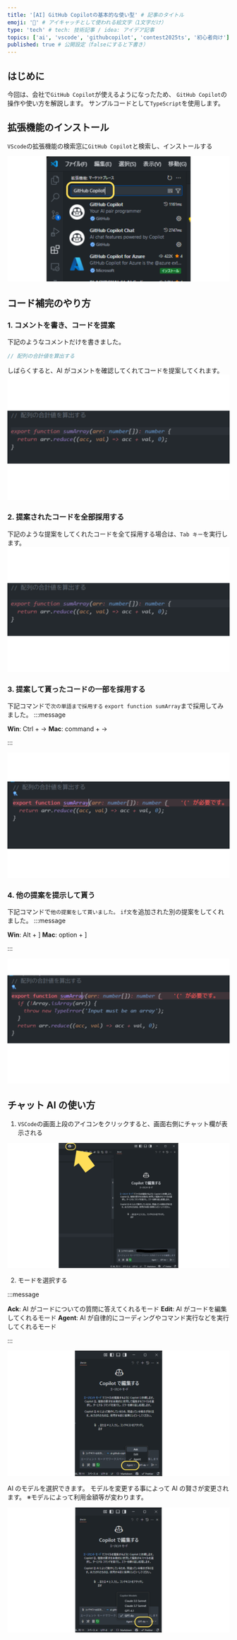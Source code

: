 ```yaml
---
title: '[AI] GitHub Copilotの基本的な使い型' # 記事のタイトル
emoji: '🧠' # アイキャッチとして使われる絵文字（1文字だけ）
type: 'tech' # tech: 技術記事 / idea: アイデア記事
topics: ['ai', 'vscode', 'githubcopilot', 'contest2025ts', '初心者向け'] # タグ。["markdown", "rust", "aws"]のように指定する
published: true # 公開設定（falseにすると下書き）
---
```


## はじめに

今回は、会社で`GitHub Copilot`が使えるようになったため、
`GitHub Copilot`の操作や使い方を解説します。
サンプルコードとして`TypeScript`を使用します。

## 拡張機能のインストール

`VScode`の拡張機能の検索窓に`GitHub Copilot`と検索し、インストールする

![5](/images/articles/ai-github-copilot/5.png)

## コード補完のやり方

### 1. コメントを書き、コードを提案

下記のようなコメントだけを書きました。

```ts
// 配列の合計値を算出する
```

しばらくすると、AI がコメントを確認してくれてコードを提案してくれます。
![2](/images/articles/ai-github-copilot/2.png)

### 2. 提案されたコードを全部採用する

下記のような提案をしてくれたコードを全て採用する場合は、`Tab キー`を実行します。
![2](/images/articles/ai-github-copilot/2.png)

### 3. 提案して貰ったコードの一部を採用する

下記コマンドで`次の単語まで採用する`
`export function sumArray`まで採用してみました。
:::message

**Win**: Ctrl + →
**Mac**: command + →

:::

![3](/images/articles/ai-github-copilot/3.png)

### 4. 他の提案を提示して貰う

下記コマンドで`他の提案をして貰いました。`
`if文`を追加された別の提案をしてくれました。
:::message

**Win**: Alt + ]
**Mac**: option + ]

:::

![4](/images/articles/ai-github-copilot/4.png)

## チャット AI の使い方

1. `VSCode`の画面上段のアイコンをクリックすると、画面右側にチャット欄が表示される

![1](/images/articles/ai-github-copilot/1.png)

2. モードを選択する

:::message

**Ack**: AI がコードについての質問に答えてくれるモード
**Edit**: AI がコードを編集してくれるモード
**Agent**: AI が自律的にコーディングやコマンド実行などを実行してくれるモード

:::

![7](/images/articles/ai-github-copilot/7.png)

AI のモデルを選択できます。
モデルを変更する事によって AI の賢さが変更されます。
※モデルによって利用金額等が変わります。

![6](/images/articles/ai-github-copilot/6.png)
